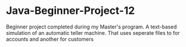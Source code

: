 # Java-Beginner-Project-12
Beginner project completed during my Master's program. 
A text-based simulation of an automatic teller machine.
That uses seperate files to for accounts and another for customers 
